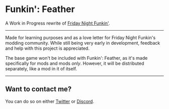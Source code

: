 # Funkin': Feather

A Work in Progress rewrite of [Friday Night Funkin'](https://github.com/ninjamuffin99/Funkin).

---
Made for learning purposes and as a love letter for Friday Night Funkin's modding community.
While still being very early in development, feedback and help with this project is appreciated.

The base game won't be included with Funkin': Feather, as it's made specifically for mods and mods *only*.
However, it will be distributed separately, like a mod in it of itself.

---
## Want to contact me?

You can do so on either [Twitter](https://twitter.com/BeastlyGabi) or [Discord](https://discord.com/users/597124141530742805).

